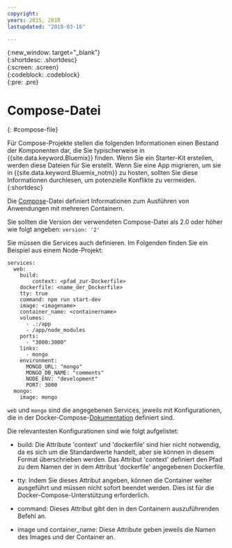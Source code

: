 ```yaml
---
copyright:
years: 2015, 2018
lastupdated: "2018-03-16"

---
```


{:new_window: target="_blank"}  
{:shortdesc: .shortdesc}  
{:screen: .screen}  
{:codeblock: .codeblock}  
{:pre: .pre}  

# Compose-Datei
{: #compose-file}

Für Compose-Projekte stellen die folgenden Informationen einen Bestand der Komponenten dar, die Sie typischerweise in {{site.data.keyword.Bluemix}} finden. Wenn Sie ein Starter-Kit erstellen, werden diese Dateien für Sie erstellt. Wenn Sie eine App migrieren, um sie in {{site.data.keyword.Bluemix_notm}} zu hosten, sollten Sie diese Informationen durchlesen, um potenzielle Konflikte zu vermeiden.
{:shortdesc}

Die [Compose](https://docs.docker.com/compose/overview/)-Datei definiert Informationen zum Ausführen von Anwendungen mit mehreren Containern.

Sie sollten die Version der verwendeten Compose-Datei als 2.0 oder höher wie folgt angeben:
`version: '2'`

Sie müssen die Services auch definieren. Im Folgenden finden Sie ein Beispiel aus einem Node-Projekt:
```
services:
  web:
    build:
    	context: <pfad_zur-Dockerfile>
	dockerfile: <name_der_Dockerfile>
    tty: true
    command: npm run start-dev
    image: <imagename>
    container_name: <containername>
    volumes:
      - .:/app
      - /app/node_modules
    ports:
      - "3000:3000"
    links:
      - mongo
    environment:
      MONGO_URL: "mongo"
      MONGO_DB_NAME: "comments"
      NODE_ENV: "development"
      PORT: 3000
  mongo:
    image: mongo
```

`web` und `mongo` sind die angegebenen Services, jeweils mit Konfigurationen, die in der Docker-Compose-[Dokumentation](https://docs.docker.com/compose/compose-file/compose-file-v2/) definiert sind.

Die relevantesten Konfigurationen sind wie folgt aufgelistet:

* build: Die Attribute 'context' und 'dockerfile' sind hier nicht notwendig, da es sich um die Standardwerte handelt, aber sie können in diesem Format überschrieben werden. Das Attribut 'context' definiert den Pfad zu dem Namen der in dem Attribut 'dockerfile' angegebenen Dockerfile.

* tty: Indem Sie dieses Attribut angeben, können die Container weiter ausgeführt und müssen nicht sofort beendet werden. Dies ist für die Docker-Compose-Unterstützung erforderlich.

* command: Dieses Attribut gibt den in den Containern auszuführenden Befehl an.

* image und container_name: Diese Attribute geben jeweils die Namen des Images und der Container an.



